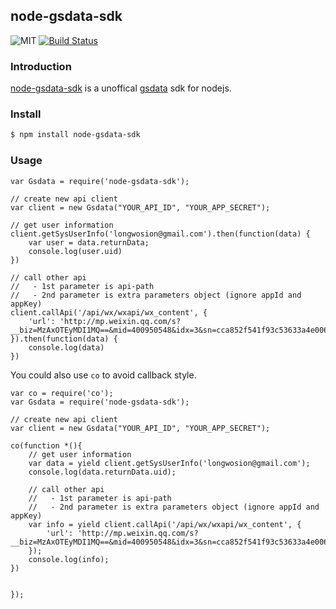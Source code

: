 ## node-gsdata-sdk

![MIT](https://img.shields.io/npm/l/express.svg) 
[![Build Status](https://travis-ci.org/longwosion/node-gsdata-sdk.svg?branch=master)](https://travis-ci.org/longwosion/node-gsdata-sdk)

### Introduction

[node-gsdata-sdk](http://github.com/longwosion/node-gsdata-sdk) is a unoffical [gsdata](http://open.gsdata.cn) sdk for nodejs.

### Install

```bash
$ npm install node-gsdata-sdk
```

### Usage

```node
var Gsdata = require('node-gsdata-sdk');

// create new api client
var client = new Gsdata("YOUR_API_ID", "YOUR_APP_SECRET");

// get user information
client.getSysUserInfo('longwosion@gmail.com').then(function(data) {
    var user = data.returnData;
    console.log(user.uid)
})

// call other api
//   - 1st parameter is api-path
//   - 2nd parameter is extra parameters object (ignore appId and appKey)
client.callApi('/api/wx/wxapi/wx_content', {
    'url': 'http://mp.weixin.qq.com/s?__biz=MzAxOTEyMDI1MQ==&mid=400950548&idx=3&sn=cca852f541f93c53633a4e0069230313&3rd=MzA3MDU4NTYzMw==&scene=6#rd'
}).then(function(data) {
    console.log(data)
})
```

You could also use `co` to avoid callback style.

```node
var co = require('co');
var Gsdata = require('node-gsdata-sdk');

// create new api client
var client = new Gsdata("YOUR_API_ID", "YOUR_APP_SECRET");

co(function *(){
    // get user information
    var data = yield client.getSysUserInfo('longwosion@gmail.com');
    console.log(data.returnData.uid);

    // call other api
    //   - 1st parameter is api-path
    //   - 2nd parameter is extra parameters object (ignore appId and appKey)
    var info = yield client.callApi('/api/wx/wxapi/wx_content', {
        'url': 'http://mp.weixin.qq.com/s?__biz=MzAxOTEyMDI1MQ==&mid=400950548&idx=3&sn=cca852f541f93c53633a4e0069230313&3rd=MzA3MDU4NTYzMw==&scene=6#rd'
    });
    console.log(info);
})


});

```
